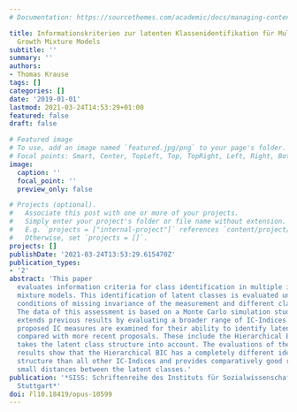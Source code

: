 ```yaml
---
# Documentation: https://sourcethemes.com/academic/docs/managing-content/

title: Informationskriterien zur latenten Klassenidentifikation für Multiple Indicator
  Growth Mixture Models
subtitle: ''
summary: ''
authors:
- Thomas Krause
tags: []
categories: []
date: '2019-01-01'
lastmod: 2021-03-24T14:53:29+01:00
featured: false
draft: false

# Featured image
# To use, add an image named `featured.jpg/png` to your page's folder.
# Focal points: Smart, Center, TopLeft, Top, TopRight, Left, Right, BottomLeft, Bottom, BottomRight.
image:
  caption: ''
  focal_point: ''
  preview_only: false

# Projects (optional).
#   Associate this post with one or more of your projects.
#   Simply enter your project's folder or file name without extension.
#   E.g. `projects = ["internal-project"]` references `content/project/deep-learning/index.md`.
#   Otherwise, set `projects = []`.
projects: []
publishDate: '2021-03-24T13:53:29.615470Z'
publication_types:
- '2'
abstract: 'This paper
  evaluates information criteria for class identification in multiple indicator growth
  mixture models. This identification of latent classes is evaluated under the simulation
  conditions of missing invariance of the measurement and different class distances.
  The data of this assessment is based on a Monte Carlo simulation study. This paper
  extends previous results by evaluating a broader range of IC-Indices. All previously
  proposed IC measures are examined for their ability to identify latent classes and
  compared with more recent proposals. These include the Hierarchical BIC, which explicitly
  takes the latent class structure into account. The evaluations of the simulation
  results show that the Hierarchical BIC has a completely different identification
  structure than all other IC-Indices and provides comparatively good results with
  small distances between the latent classes.'
publication: '*SISS: Schriftenreihe des Instituts für Sozialwissenschaften der Universität
  Stuttgart*'
doi: r̆l10.18419/opus-10599
---
```

